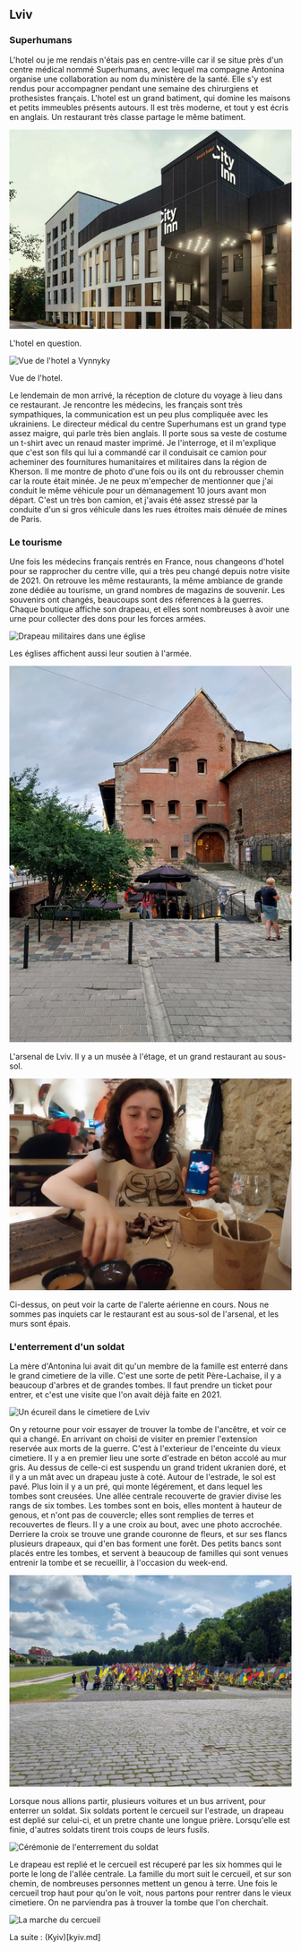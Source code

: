 
## Lviv

### Superhumans

L'hotel ou je me rendais n'étais pas en centre-ville car il se situe près d'un
centre médical nommé Superhumans, avec lequel ma compagne Antonina organise une
collaboration au nom du ministère de la santé. Elle s'y est rendus pour
accompagner pendant une semaine des chirurgiens et prothesistes français.
L'hotel est un grand batiment, qui domine les maisons et petits immeubles
présents autours. Il est très moderne, et tout y est écris en anglais. Un
restaurant très classe partage le même batiment. 

![L'hotel à Vynnyky](images/lviv/vynnyky_hotel.jpg)

L'hotel en question.

![Vue de l'hotel a Vynnyky](image/lviv/vynnyky_hotel_view.jpg)

Vue de l'hotel.

Le lendemain de mon arrivé, la réception de cloture du voyage à lieu dans ce
restaurant. Je rencontre les médecins, les français sont très sympathiques, la
communication est un peu plus compliquée avec les ukrainiens. Le directeur
médical du centre Superhumans est un grand type assez maigre, qui parle très
bien anglais. Il porte sous sa veste de costume un t-shirt avec un renaud master
imprimé. Je l'interroge, et il m'explique que c'est son fils qui lui a commandé
car il conduisait ce camion pour acheminer des fournitures humanitaires et
militaires dans la région de Kherson. Il me montre de photo d'une fois ou ils
ont du rebrousser chemin car la route était minée. Je ne peux m'empecher de
mentionner que j'ai conduit le même véhicule pour un démanagement 10 jours avant
mon départ. C'est un très bon camion, et j'avais été assez stressé par la
conduite d'un si gros véhicule dans les rues étroites mais dénuée de mines de
Paris.

### Le tourisme

Une fois les médecins français rentrés en France, nous changeons d'hotel pour se
rapprocher du centre ville, qui a très peu changé depuis notre visite de 2021.
On retrouve les même restaurants, la même ambiance de grande zone dédiée au
tourisme, un grand nombres de magazins de souvenir. Les souvenirs ont changés,
beaucoups sont des réferences à la guerres. Chaque boutique affiche son drapeau,
et elles sont nombreuses à avoir une urne pour collecter des dons pour les
forces armées. 

![Drapeau militaires dans une église](images/lviv/church_flags)

Les églises affichent aussi leur soutien à l'armée.

![L'arsenal de Lviv](images/lviv/arsenal.jpg)

L'arsenal de Lviv. Il y a un musée à l'étage, et un grand restaurant au sous-sol.

![Alerte aérienne dans un restaurant](images/lviv/antonina_rebernya_air_alert.jpg)

Ci-dessus, on peut voir la carte de l'alerte aérienne en cours. Nous ne sommes
pas inquiets car le restaurant est au sous-sol de l'arsenal, et les murs sont
épais.


###  L'enterrement d'un soldat

La mère d'Antonina lui avait dit qu'un membre de la famille est enterré dans le
grand cimetiere de la ville. C'est une sorte de petit Père-Lachaise, il y a
beaucoup d'arbres et de grandes tombes. Il faut prendre un ticket pour entrer,
et c'est une visite que l'on avait déjà faite en 2021.

![Un écureil dans le cimetiere de Lviv](images/lviv/cemetary_squirrel.jpg)

On y retourne pour voir essayer de trouver la tombe de l'ancêtre, et voir ce qui
a changé. En arrivant on choisi de visiter en premier l'extension reservée aux
morts de la guerre. C'est à l'exterieur de l'enceinte du vieux cimetiere. Il y a
en premier lieu une sorte d'estrade en béton accolé au mur gris. Au dessus de
celle-ci est suspendu un grand trident ukranien doré, et il y a un mât avec un
drapeau juste à coté. Autour de l'estrade, le sol est pavé. Plus loin il y a un
pré, qui monte légérement, et dans lequel les tombes sont creusées. Une allée
centrale recouverte de gravier divise les rangs de six tombes. Les tombes sont
en bois, elles montent à hauteur de genous, et n'ont pas de couvercle; elles
sont remplies de terres et recouvertes de fleurs. Il y a une croix au bout, avec
une photo accrochée. Derriere la croix se trouve une grande couronne de fleurs,
et sur ses flancs plusieurs drapeaux, qui d'en bas forment une forêt. Des petits
bancs sont placés entre les tombes, et servent à beaucoup de familles qui sont
venues entrenir la tombe et se recueillir, à l'occasion du week-end.

![Nouveau cimetiere militaire de Lviv](images/lviv/military_cemetary.jpg)

Lorsque nous allions partir, plusieurs voitures et un bus arrivent, pour
enterrer un soldat. Six soldats portent le cercueil sur l'estrade, un drapeau
est deplié sur celui-ci, et un pretre chante une longue prière. Lorsqu'elle est
finie, d'autres soldats tirent trois coups de leurs fusils. 

![Cérémonie de l'enterrement du soldat](images/soldiers_burial_ceremony.jpg)

Le drapeau est replié et le cercueil est récuperé par les six hommes qui le
porte le long de l'allée centrale. La famille du mort suit le cercueil, et sur
son chemin, de nombreuses personnes mettent un genou à terre. Une fois le
cercueil trop haut pour qu'on le voit, nous partons pour rentrer dans le vieux
cimetiere. On ne parviendra pas à trouver la tombe que l'on cherchait.

![La marche du cercueil](images/solders_burial_walking_the_coffin.jpg)

La suite : (Kyiv)[kyiv.md]